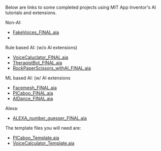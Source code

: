 Below are links to some completed projects using MIT App Inventor's AI tutorials and extensions.

Non-AI:
* [FakeVoices_FINAL.aia](Completed/FakeVoices_FINAL.aia)
* 
Rule based AI: (w/o AI extensions)
* [VoiceCaluclator_FINAL.aia](Completed/VoiceCaluclator_FINAL.aia)
* [TherapistBot_FINAL.aia](Completed/TherapistBot_FINAL.aia)
* [RockPaperScissors_withAI_FINAL.aia](Completed/RockPaperScissors_withAI_FINAL.aia)

ML based AI: (w/ AI extensions
* [Facemesh_FINAL.aia](Completed/Facemesh_FINAL.aia)
* [PICaboo_FINAL.aia](Completed/PICaboo_FINAL.aia)
* [AIDance_FINAL.aia](Completed/AIDance_FINAL.aia)

Alexa:
* [ALEXA_number_guesser_FINAL.aia](Completed/ALEXA_number_guesser_FINAL.aia)

The template files you will need are:

* [PICaboo_Template.aia](Templates/PICaboo_Template.aia)
* [VoiceCalculator_Template.aia](Templates/VoiceCalculator_Template.aia)
